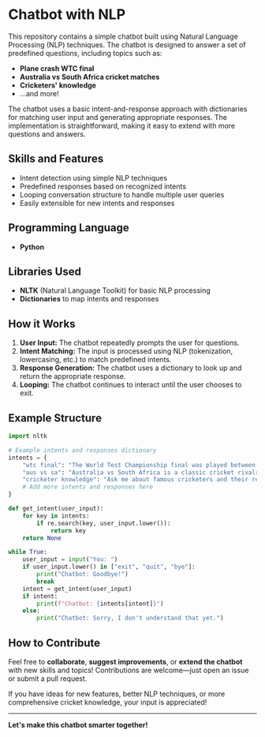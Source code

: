 # Chatbot with NLP

This repository contains a simple chatbot built using Natural Language Processing (NLP) techniques. The chatbot is designed to answer a set of predefined questions, including topics such as:

- **Plane crash WTC final**
- **Australia vs South Africa cricket matches**
- **Cricketers' knowledge**
- ...and more!

The chatbot uses a basic intent-and-response approach with dictionaries for matching user input and generating appropriate responses. The implementation is straightforward, making it easy to extend with more questions and answers.

## Skills and Features

- Intent detection using simple NLP techniques
- Predefined responses based on recognized intents
- Looping conversation structure to handle multiple user queries
- Easily extensible for new intents and responses

## Programming Language

- **Python**

## Libraries Used

- **NLTK** (Natural Language Toolkit) for basic NLP processing
- **Dictionaries** to map intents and responses

## How it Works

1. **User Input:** The chatbot repeatedly prompts the user for questions.
2. **Intent Matching:** The input is processed using NLP (tokenization, lowercasing, etc.) to match predefined intents.
3. **Response Generation:** The chatbot uses a dictionary to look up and return the appropriate response.
4. **Looping:** The chatbot continues to interact until the user chooses to exit.

## Example Structure

```python
import nltk

# Example intents and responses dictionary
intents = {
    "wtc final": "The World Test Championship final was played between...",
    "aus vs sa": "Australia vs South Africa is a classic cricket rivalry...",
    "cricketer knowledge": "Ask me about famous cricketers and their records...",
    # Add more intents and responses here
}

def get_intent(user_input):
    for key in intents:
        if re.search(key, user_input.lower()):
            return key
    return None

while True:
    user_input = input("You: ")
    if user_input.lower() in ["exit", "quit", "bye"]:
        print("Chatbot: Goodbye!")
        break
    intent = get_intent(user_input)
    if intent:
        print(f"Chatbot: {intents[intent]}")
    else:
        print("Chatbot: Sorry, I don't understand that yet.")
```

## How to Contribute

Feel free to **collaborate**, **suggest improvements**, or **extend the chatbot** with new skills and topics! Contributions are welcome—just open an issue or submit a pull request.

If you have ideas for new features, better NLP techniques, or more comprehensive cricket knowledge, your input is appreciated!

---

**Let's make this chatbot smarter together!**
